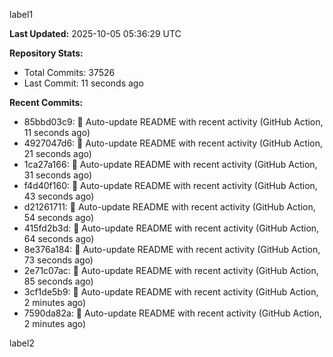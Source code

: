 
label1 
<!-- ACTIVITY_START -->
**Last Updated:** 2025-10-05 05:36:29 UTC

**Repository Stats:**
- Total Commits: 37526
- Last Commit: 11 seconds ago

**Recent Commits:**
- 85bbd03c9: 🤖 Auto-update README with recent activity (GitHub Action, 11 seconds ago)
- 4927047d6: 🤖 Auto-update README with recent activity (GitHub Action, 21 seconds ago)
- 1ca27a166: 🤖 Auto-update README with recent activity (GitHub Action, 31 seconds ago)
- f4d40f160: 🤖 Auto-update README with recent activity (GitHub Action, 43 seconds ago)
- d21261711: 🤖 Auto-update README with recent activity (GitHub Action, 54 seconds ago)
- 415fd2b3d: 🤖 Auto-update README with recent activity (GitHub Action, 64 seconds ago)
- 8e376a184: 🤖 Auto-update README with recent activity (GitHub Action, 73 seconds ago)
- 2e71c07ac: 🤖 Auto-update README with recent activity (GitHub Action, 85 seconds ago)
- 3cf1de5b9: 🤖 Auto-update README with recent activity (GitHub Action, 2 minutes ago)
- 7590da82a: 🤖 Auto-update README with recent activity (GitHub Action, 2 minutes ago)
<!-- ACTIVITY_END -->

label2
